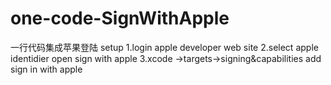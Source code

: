 # one-code-SignWithApple
一行代码集成苹果登陆
setup 
1.login apple developer web site
2.select apple identidier open sign with apple 
3.xcode ->targets->signing&capabilities add sign in with apple

